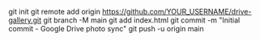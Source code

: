 git init
git remote add origin https://github.com/YOUR_USERNAME/drive-gallery.git
git branch -M main
git add index.html
git commit -m "Initial commit - Google Drive photo sync"
git push -u origin main
